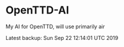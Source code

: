# OpenTTD-AI
My AI for OpenTTD, will use primarily air

Latest backup: Sun Sep 22 12:14:01 UTC 2019
